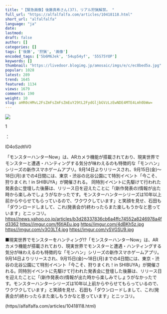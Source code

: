 ```yaml
---
title: "【緊急画像】後藤真希さん(37)、リアル狩猟解禁。 "
full_url: "https://alfalfalfa.com/articles/10418118.html"
short_url: "alfalfalfa"
language: "ja"
date: 
lastmod: 
draft: false
author: []
categories: []
tags: ['後藤', '狩猟', '画像']
encoded_tags: ['5b6M6Jek', '54up54yf', '55S75YOP']
keywords: []
thumbnail: "https://livedoor.blogimg.jp/amosaic/imgs/e/c/ec8bed5a.jpg"
popular: 1028
latest: 289
trend: 1645
featured: 1134
views: 1679
comments: 190
weight: 10
slug: aHR0cHMvL2FsZmFsZmFsZmEuY29tL2FydGljbGVzLzEwNDE4MTE4Lmh0bWw=
---
```


![](https://livedoor.blogimg.jp/amosaic/imgs/e/c/ec8bed5a.jpg)

<div><p class='res_info'><p class='res_num'>1</p>：<p class='res_name'></p><p class='res_matome'><p class='res_id'>ID4oSzdtIV0</p></p></p> 「モンスターハンターNow」は、ARカメラ機能が搭載されており、現実世界でモンスターと遭遇・ハンティングする気分が味わえるのも特徴的な「モンハン」シリーズの新作スマホゲームアプリ。9月14日よりリリースされ、9月15日(金)～18日(月)までの4日間には、東京・渋谷の北谷公園にて特別イベント「今こそ、狩りまくれ！in SHIBUYA」が開催される。 同特別イベントに先駆けて行われた発表会に登壇した後藤は、リリース日を迎えたことに「(新作発表の)情報が出た時から楽しみでしょうがなかったです。モンスターハンターシリーズは10年以上前からやらせてもらっているので、ワクワクしています」と笑顔を見せ、石田も「ダウンロードしまして、これ(発表会が)終わったらまた楽しもうかなと思っています」とニッコリ。 <a href='https//news.yahoo.co.jp/articles/b3d28337836cb6a4ffc74552a8246978a4fd3362' target='_blank' rel='nofollow'>https//news.yahoo.co.jp/articles/b3d28337836cb6a4ffc74552a8246978a4fd3362</a> <a href='https//imgur.com/f6tlAEu.jpg' target='_blank' rel='nofollow'>https//imgur.com/f6tlAEu.jpg</a> <a href='https//imgur.com/4dBKh5z.jpg' target='_blank' rel='nofollow'>https//imgur.com/4dBKh5z.jpg</a> <a href='https//imgur.com/v3O3LT4.jpg' target='_blank' rel='nofollow'>https//imgur.com/v3O3LT4.jpg</a> <a href='https//imgur.com/ySVGSU9.jpg' target='_blank' rel='nofollow'>https//imgur.com/ySVGSU9.jpg</a><p>■現実世界でモンスターをハンティング!?「モンスターハンターNow」は、ARカメラ機能が搭載されており、現実世界でモンスターと遭遇・ハンティングする気分が味わえるのも特徴的な「モンハン」シリーズの新作スマホゲームアプリ。9月14日よりリリースされ、9月15日(金)～18日(月)までの4日間には、東京・渋谷の北谷公園にて特別イベント「今こそ、狩りまくれ！in SHIBUYA」が開催される。同特別イベントに先駆けて行われた発表会に登壇した後藤は、リリース日を迎えたことに「(新作発表の)情報が出た時から楽しみでしょうがなかったです。モンスターハンターシリーズは10年以上前からやらせてもらっているので、ワクワクしています」と笑顔を見せ、石田も「ダウンロードしまして、これ(発表会が)終わったらまた楽しもうかなと思っています」とニッコリ。</p></div>

(https//alfalfalfa.com/articles/10418118.html)
